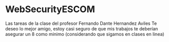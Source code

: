 # WebSecurityESCOM
Las tareas de la clase del profesor Fernando Dante Hernandez Aviles
Te deseo lo mejor amigo, estoy casi seguro de que mis trabajos te deberían asegurar un 8 como minimo (considerando que sigamos en clases en linea)
